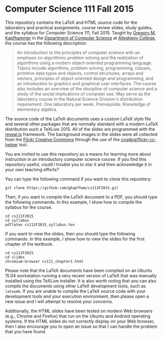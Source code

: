 # Computer Science 111 Fall 2015

This repository contains the LaTeX and HTML source code for the laboratory and practical assignments, course review
slides, study guides, and the syllabus for Computer Science 111, Fall 2015.  Taught by [Gregory M.
Kapfhammer](http://www.cs.allegheny.edu/sites/gkapfham) in the [Department of Computer
Science](http://www.cs.allegheny.edu) at [Allegheny College](http://www.allegheny.edu), the course has the following
description:

> An introduction to the principles of computer science with an emphasis on algorithmic problem solving and the
> realization of algorithms using a modern object-oriented programming language. Topics include algorithms, problem
> solving, programming, classes, primitive data types and objects, control structures, arrays and vectors, principles of
> object-oriented design and programming, and an introduction to graphics and graphical user interfaces. The course also
> includes an overview of the discipline of computer science and a study of the social implications of computer use. May
> serve as the laboratory course in the Natural Science Division's distribution requirement. One laboratory per week.
> Prerequisite: Knowledge of elementary algebra.

The source code of the LaTeX documents uses a custom LaTeX style file and several other packages that are normally
standard with a modern LaTeX distribution such a TeXLive 2015. All of the slides are programmed with the
[reveal.js](https://github.com/hakimel/reveal.js/) framework. The background images in the slides were all collected
from the [Flickr Creative Commons](https://www.flickr.com/creativecommons/) through the use of the
[cogdog/flickr-cc-helper](https://github.com/cogdog/flickr-cc-helper) tool.

You are invited to use this repository as a means for learning more about instruction in an introductory computer
science course. If you find this repository useful, could I trouble you to star it and then acknowledge it in your own
teaching efforts?

You can type the following command if you want to clone this repository:

```shell
git clone https://github.com/gkapfham/cs111F2015.git
```

Then, if you want to compile the LaTeX document to a PDF, you should type the following commands. In this example, I
show how to compile the syllabus for the course.

```shell
cd cs111F2015
cd syllabus
pdflatex cs111F2015_syllabus.tex
```

If you want to view the slides, then you should type the following commands. In this example, I show how to view the
slides for the first chapter of the textbook.

```shell
cd cs111F2015
cd slides
chromium-browser cs111_chapter1.html
```

Please note that the LaTeX documents have been compiled on an Ubuntu 15.04 workstation running a very recent version of
LaTeX that was manually installed using the TeXLive installer.  It is also worth noting that you can also compile the
documents using other LaTeX development tools, such as `latexmk`. If you are unable to compile the LaTeX source code
with your development tools and your execution environment, then please open a new issue and I will attempt to resolve
your concerns.

Additionally, the HTML slides have been tested on modern Web browsers (e.g., Chrome and Firefox) that run on the Ubuntu
and Android operating systems.  If the HTML slides do not correctly display on your Web browser, then I also encourage
you to open an issue so that I can handle the problem that you have found.
